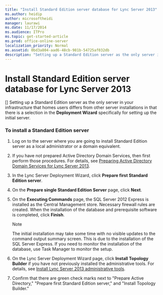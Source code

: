 ```yaml
---
title: "Install Standard Edition server database for Lync Server 2013"
ms.author: heidip
author: microsoftheidi
manager: laurawi
ms.date: 11/17/2014
ms.audience: ITPro
ms.topic: get-started-article
ms.prod: office-online-server
localization_priority: Normal
ms.assetid: 0bd3a804-aad6-48cb-981b-54725af032db
description: "Setting up a Standard Edition server as the only server in your infrastructure that homes users differs from other server installations in that there is a selection in the Deployment Wizard specifically for setting up the initial server."
---
```


# Install Standard Edition server database for Lync Server 2013
[]
Setting up a Standard Edition server as the only server in your infrastructure that homes users differs from other server installations in that there is a selection in the **Deployment Wizard** specifically for setting up the initial server. 
  
### To install a Standard Edition server

1. Log on to the server where you are going to install Standard Edition server as a local administrator or a domain equivalent.
    
2. If you have not prepared Active Directory Domain Services, then first perform those procedures. For details, see [Preparing Active Directory Domain Services for Lync Server 2013](preparing-active-directory-domain-services-for-lync-server-2013.md).
    
3. In the Lync Server Deployment Wizard, click **Prepare first Standard Edition server**.
    
4. On the **Prepare single Standard Edition Server** page, click **Next**.
    
5. On the **Executing Commands** page, the SQL Server 2012 Express is installed as the Central Management store. Necessary firewall rules are created. When the installation of the database and prerequisite software is completed, click **Finish**.
    
    > [!NOTE]
    > The initial installation may take some time with no visible updates to the command output summary screen. This is due to the installation of the SQL Server Express. If you need to monitor the installation of the database, use Task Manager to monitor the setup. 
  
6. On the Lync Server Deployment Wizard page, click **Install Topology Builder** if you have not previously installed the administrative tools. For details, see [Install Lync Server 2013 administrative tools](install-lync-server-administrative-tools.md).
    
7. Confirm that there are green check marks next to "Prepare Active Directory," "Prepare first Standard Edition server," and "Install Topology Builder."
    

